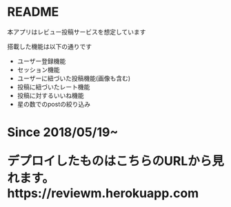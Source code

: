 # README
<p>本アプリはレビュー投稿サービスを想定しています</p>
<p>搭載した機能は以下の通りです</p>
<ul>
<li>ユーザー登録機能
<li>セッション機能
<li>ユーザーに紐づいた投稿機能(画像も含む)
<li>投稿に紐づいたレート機能
<li>投稿に対するいいね機能
<li>星の数でのpostの絞り込み
</ul>

<h1>Since 2018/05/19~
<p>
デプロイしたものはこちらのURLから見れます。
https://reviewm.herokuapp.com
</p>
